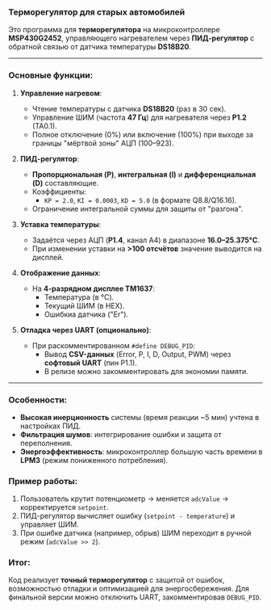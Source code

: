 ### **Терморегулятор для старых автомобилей**

Это программа для **терморегулятора** на микроконтроллере **MSP430G2452**, управляющего нагревателем через **ПИД-регулятор** с обратной связью от датчика температуры **DS18B20**.  

---

### **Основные функции:**
1. **Управление нагревом**:
   - Чтение температуры с датчика **DS18B20** (раз в 30 сек).
   - Управление ШИМ (частота **47 Гц**) для нагревателя через **P1.2** (TA0.1).
   - Полное отключение (0%) или включение (100%) при выходе за границы "мёртвой зоны" АЦП (100–923).

2. **ПИД-регулятор**:
   - **Пропорциональная (P)**, **интегральная (I)** и **дифференциальная (D)** составляющие.
   - Коэффициенты:
     - `KP = 2.0`, `KI = 0.0003`, `KD = 5.0` (в формате Q8.8/Q16.16).
   - Ограничение интегральной суммы для защиты от "разгона".

3. **Уставка температуры**:
   - Задаётся через АЦП (**P1.4**, канал A4) в диапазоне **16.0–25.375°C**.
   - При изменении уставки на **>100 отсчётов** значение выводится на дисплей.

4. **Отображение данных**:
   - На **4-разрядном дисплее TM1637**:
     - Температура (в °C).
     - Текущий ШИМ (в HEX).
     - Ошибкиа датчика ("Er").

5. **Отладка через UART (опционально)**:
   - При раскомментированном `#define DEBUG_PID`:
     - Вывод **CSV-данных** (Error, P, I, D, Output, PWM) через **софтовый UART** (пин P1.1).
     - В релизе можно закомментировать для экономии памяти.

---

### **Особенности:**
- **Высокая инерционность** системы (время реакции ~5 мин) учтена в настройках ПИД.
- **Фильтрация шумов**: интегрирование ошибки и защита от переполнения.
- **Энергоэффективность**: микроконтроллер большую часть времени в **LPM3** (режим пониженного потребления).

### **Пример работы:**
1. Пользователь крутит потенциометр → меняется `adcValue` → корректируется `setpoint`.
2. ПИД-регулятор вычисляет ошибку (`setpoint - temperature`) и управляет ШИМ.
3. При ошибке датчика (например, обрыв) ШИМ переходит в ручной режим (`adcValue >> 2`).

### **Итог:**
Код реализует **точный терморегулятор** с защитой от ошибок, возможностью отладки и оптимизацией для энергосбережения. Для финальной версии можно отключить UART, закомментировав `DEBUG_PID`.